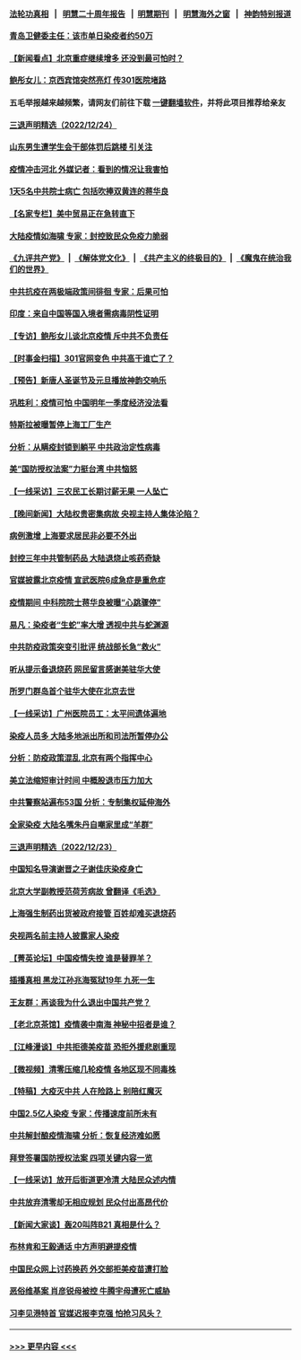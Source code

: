 #### [法轮功真相](https://github.com/gfw-breaker/truth/blob/master/README.md?t=0) &nbsp;&nbsp;|&nbsp;&nbsp; [明慧二十周年报告](https://github.com/gfw-breaker/mh-reports/blob/master/README.md?t=0) &nbsp;&nbsp;|&nbsp;&nbsp;[明慧期刊](https://github.com/gfw-breaker/mh-qikan) &nbsp;&nbsp;|&nbsp;&nbsp; [明慧海外之窗](https://github.com/gfw-breaker/mh-news/blob/master/README.md?t=0) &nbsp;&nbsp;|&nbsp;&nbsp; [神韵特别报道](https://github.com/gfw-breaker/mh-news/blob/master/shenyun.md?t=0)
#### [青岛卫健委主任：该市单日染疫者约50万](../pages/nsc413/n13891448.md?t=12251543) 
#### [【新闻看点】北京重症继续增多 还没到最可怕时？](../pages/nsc413/n13891184.md?t=12251543) 
#### [鲍彤女儿：京西宾馆突然亮灯 传301医院堵路](../pages/nsc413/n13891283.md?t=12251543) 
#### 五毛举报越来越频繁，请网友们前往下载 [一键翻墙软件](https://github.com/gfw-breaker/ssr-accounts)，并将此项目推荐给亲友
#### [三退声明精选（2022/12/24）](../pages/nsc413/n13891406.md?t=12251543) 
#### [山东男生遭学生会干部体罚后跳楼 引关注](../pages/nsc413/n13891288.md?t=12251543) 
#### [疫情冲击河北 外媒记者：看到的情况让我害怕](../pages/nsc413/n13891260.md?t=12251543) 
#### [1天5名中共院士病亡 包括吹捧双黄连的蒋华良](../pages/nsc413/n13891239.md?t=12251543) 
#### [【名家专栏】美中贸易正在急转直下](../pages/nsc413/n13890692.md?t=12251543) 
#### [大陆疫情如海啸 专家：封控致民众免疫力脆弱](../pages/nsc413/n13891270.md?t=12251543) 
#### [《九评共产党》](https://github.com/begood0513/9ping.md/blob/master/README.md) &nbsp;|&nbsp; [《解体党文化》](../../../../jtdwh.md/blob/master/README.md)  &nbsp;|&nbsp; [《共产主义的终极目的》](../../../../gczydzjmd.md/blob/master/README.md) &nbsp;|&nbsp; [《魔鬼在统治我们的世界》](../../../../mgztzwmdsj.md/blob/master/README.md) 
#### [中共抗疫在两极端政策间徘徊 专家：后果可怕](../pages/nsc413/n13891235.md?t=12251543) 
#### [印度：来自中国等国入境者需病毒阴性证明](../pages/nsc413/n13891215.md?t=12251543) 
#### [【专访】鲍彤女儿谈北京疫情 斥中共不负责任](../pages/nsc413/n13891103.md?t=12251543) 
#### [【时事金扫描】301官网变色 中共高干谁亡了？](../pages/nsc413/n13891154.md?t=12251543) 
#### [【预告】新唐人圣诞节及元旦播放神韵交响乐](../pages/nsc413/n13886375.md?t=12251543) 
#### [巩胜利：疫情可怕 中国明年一季度经济没法看](../pages/nsc413/n13891127.md?t=12251543) 
#### [特斯拉被曝暂停上海工厂生产](../pages/nsc413/n13891165.md?t=12251543) 
#### [分析：从瞒疫封锁到躺平 中共政治定性病毒](../pages/nsc413/n13890165.md?t=12251543) 
#### [美“国防授权法案”力挺台湾 中共恼怒](../pages/nsc413/n13891151.md?t=12251543) 
#### [【一线采访】三农民工长期讨薪无果 一人坠亡](../pages/nsc413/n13890452.md?t=12251543) 
#### [【晚间新闻】大陆权贵密集病故 央视主持人集体沦陷？](../pages/nsc413/n13891052.md?t=12251543) 
#### [病例激增 上海要求居民非必要不外出](../pages/nsc413/n13891020.md?t=12251543) 
#### [封控三年中共管制药品 大陆退烧止咳药奇缺](../pages/nsc413/n13890787.md?t=12251543) 
#### [官媒披露北京疫情 宣武医院6成急症是重危症](../pages/nsc413/n13890820.md?t=12251543) 
#### [疫情期间 中科院院士蒋华良被曝“心跳骤停”](../pages/nsc413/n13890956.md?t=12251543) 
#### [易凡：染疫者“生蛇”率大增 透视中共与蛇渊源](../pages/nsc413/n13890785.md?t=12251543) 
#### [中共防疫政策突变引批评 统战部长急“救火”](../pages/nsc413/n13890886.md?t=12251543) 
#### [听从提示备退烧药 网民留言感谢美驻华大使](../pages/nsc413/n13890916.md?t=12251543) 
#### [所罗门群岛首个驻华大使在北京去世](../pages/nsc413/n13890893.md?t=12251543) 
#### [【一线采访】广州医院员工：太平间遗体遍地](../pages/nsc413/n13890799.md?t=12251543) 
#### [染疫人员多 大陆多地派出所和司法所暂停办公](../pages/nsc413/n13890859.md?t=12251543) 
#### [分析：防疫政策混乱 北京有两个指挥中心](../pages/nsc413/n13890791.md?t=12251543) 
#### [美立法缩短审计时间 中概股退市压力加大](../pages/nsc413/n13890825.md?t=12251543) 
#### [中共警察站遍布53国 分析：专制集权延伸海外](../pages/nsc413/n13890670.md?t=12251543) 
#### [全家染疫 大陆名嘴朱丹自嘲家里成“羊群”](../pages/nsc413/n13890815.md?t=12251543) 
#### [三退声明精选（2022/12/23）](../pages/nsc413/n13890816.md?t=12251543) 
#### [中国知名导演谢晋之子谢佳庆染疫身亡](../pages/nsc413/n13890775.md?t=12251543) 
#### [北京大学副教授范荷芳病故 曾翻译《毛选》](../pages/nsc413/n13890768.md?t=12251543) 
#### [上海强生制药出货被政府接管 百姓却难买退烧药](../pages/nsc413/n13890781.md?t=12251543) 
#### [央视两名前主持人披露家人染疫](../pages/nsc413/n13890730.md?t=12251543) 
#### [【菁英论坛】中国疫情失控 谁是替罪羊？](../pages/nsc413/n13890778.md?t=12251543) 
#### [插播真相 黑龙江孙兆海冤狱19年 九死一生](../pages/nsc413/n13889193.md?t=12251543) 
#### [王友群：再谈我为什么退出中国共产党？](../pages/nsc413/n13890217.md?t=12251543) 
#### [【老北京茶馆】疫情袭中南海 神秘中招者是谁？](../pages/nsc413/n13890683.md?t=12251543) 
#### [【江峰漫谈】中共拒德美疫苗 恐拒外援悲剧重现](../pages/nsc413/n13890686.md?t=12251543) 
#### [【微视频】清零压缩几轮疫情 各地区现不同毒株](../pages/nsc413/n13890621.md?t=12251543) 
#### [【特稿】大疫灭中共 人在险路上 别陪红魔灭](../pages/nsc413/n13890697.md?t=12251543) 
#### [中国2.5亿人染疫 专家：传播速度前所未有](../pages/nsc413/n13890708.md?t=12251543) 
#### [中共解封酿疫情海啸 分析：恢复经济难如愿](../pages/nsc413/n13890684.md?t=12251543) 
#### [拜登签署国防授权法案 四项关键内容一览](../pages/nsc413/n13890669.md?t=12251543) 
#### [【一线采访】放开后街道更冷清 大陆民众述内情](../pages/nsc413/n13890379.md?t=12251543) 
#### [中共放弃清零却无相应规划 民众付出高昂代价](../pages/nsc413/n13890278.md?t=12251543) 
#### [【新闻大家谈】轰20叫阵B21 真相是什么？](../pages/nsc413/n13890509.md?t=12251543) 
#### [布林肯和王毅通话 中方声明避提疫情](../pages/nsc413/n13890572.md?t=12251543) 
#### [中国民众网上讨药换药 外交部拒美疫苗遭打脸](../pages/nsc413/n13890551.md?t=12251543) 
#### [恶俗维基案 肖彦锐母被控 牛腾宇母遭死亡威胁](../pages/nsc413/n13890298.md?t=12251543) 
#### [习李见港特首 官媒迟报李克强 怕抢习风头？](../pages/nsc413/n13890471.md?t=12251543) 

----
#### [ >>> 更早内容 <<< ](../indexes/nsc413-earlier.md)
